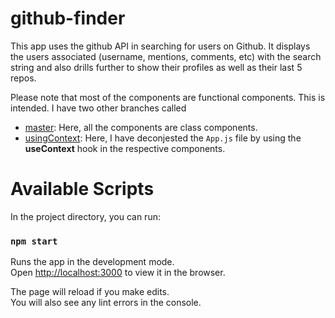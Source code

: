 # github-finder

This app uses the github API in searching for users on Github. It displays the users associated (username, mentions, comments, etc) with the search string and also drills further to show their profiles as well as their last 5 repos.

Please note that most of the components are functional components. This is intended. I have two other branches called

-   [master](https://github.com/ayodele-olufemi/github-finder/tree/master): Here, all the components are class components.
-   [usingContext](https://github.com/ayodele-olufemi/github-finder/tree/usingContext): Here, I have deconjested the `App.js` file by using the **useContext** hook in the respective components.

# Available Scripts

In the project directory, you can run:

### `npm start`

Runs the app in the development mode.\
Open [http://localhost:3000](http://localhost:3000) to view it in the browser.

The page will reload if you make edits.\
You will also see any lint errors in the console.
